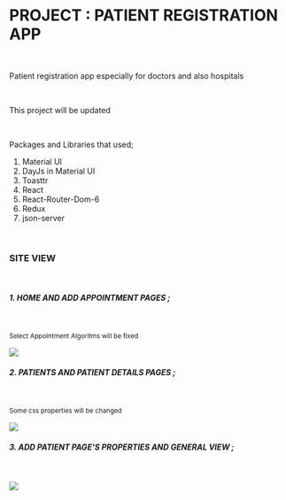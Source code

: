 <h1> PROJECT : PATIENT REGISTRATION APP </h1> </br>

<p> Patient registration app especially for doctors and also hospitals </p> </br>

<p> This project will be updated </p> </br>

<p> Packages and Libraries that used; </br>

1. Material UI </br>
2. DayJs in Material UI </br>
3. Toasttr </br>
4. React </br>
5. React-Router-Dom-6 </br>
6. Redux </br>
7. json-server </br>

</p> </br>

<h3> SITE VIEW </h3> </br>

<h5> 1. HOME AND ADD APPOINTMENT PAGES ; </h5> </br>

<small> Select Appointment Algoritms will be fixed </small>

![](./src/ASSETS/PROJECT%20VIEWS/patient-app-screen-1.gif) </br>

<h5> 2. PATIENTS AND PATIENT DETAILS PAGES ; </h5> </br>

<small> Some css properties will be changed </small>

![](./src/ASSETS/PROJECT%20VIEWS/patient-app-screen-2.gif) </br>

<h5> 3. ADD PATIENT PAGE'S PROPERTIES AND GENERAL VIEW ; </h5> </br>

![](./src/ASSETS/PROJECT%20VIEWS/patient-app-screen-3.gif) </br>

